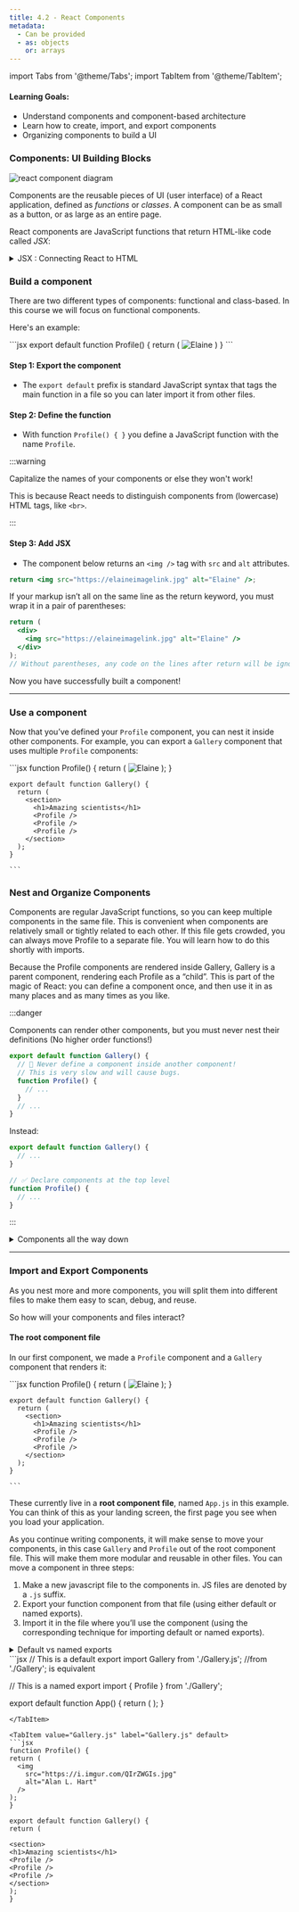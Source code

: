 ```yaml
---
title: 4.2 - React Components
metadata:
  - Can be provided
  - as: objects
    or: arrays
---
```


import Tabs from '@theme/Tabs';
import TabItem from '@theme/TabItem';

#### Learning Goals:

- Understand components and component-based architecture
- Learn how to create, import, and export components
- Organizing components to build a UI

### Components: UI Building Blocks

![react component diagram](https://miro.medium.com/v2/resize:fit:1400/1*U25ZZmTZ3vgfT7i45suzrw.png)

Components are the reusable pieces of UI (user interface) of a React application, defined as _functions_ or _classes_. A component can be as small as a button, or as large as an entire page.

React components are JavaScript functions that return HTML-like code called _JSX_:

<details>
    <summary>JSX : Connecting React to HTML</summary>

**What is JSX?**

JSX (**J**ava**S**cript **X**ML) is a syntax extension that allows you to write HTML-like code within JavaScript.

JSX is stricter than HTML. You have to close tags like `<br />`. Your component also can’t return multiple JSX tags. You have to wrap them into a shared parent, like a `<div>...</div>` or an empty `<>...</>` wrapper:

```jsx
function AboutPage() {
  return (
    <>
      <h1>About</h1>
      <p>
        Hello there.
        <br />
        How do you do?
      </p>
    </>
  );
}
```

## </details>

### Build a component

There are two different types of components: functional and class-based. In this course we will focus on functional components.

Here's an example:

<Tabs>
  <TabItem value="App.js" label="App.js" default>
    ```jsx
    export default function Profile() {
      return (
        <img
          src="https://elaineimagelink.jpg"
          alt="Elaine"
        />
      )
    }
    ```
  </TabItem>
</Tabs>

#### Step 1: Export the component

- The `export default` prefix is standard JavaScript syntax that tags the main function in a file so you can later import it from other files.

#### Step 2: Define the function

- With function `Profile() { }` you define a JavaScript function with the name `Profile`.

:::warning

Capitalize the names of your components or else they won't work!

This is because React needs to distinguish components from (lowercase) HTML tags, like `<br>`.

:::

#### Step 3: Add JSX

- The component below returns an `<img />` tag with `src` and `alt` attributes.

```jsx
return <img src="https://elaineimagelink.jpg" alt="Elaine" />;
```

If your markup isn’t all on the same line as the return keyword, you must wrap it in a pair of parentheses:

```jsx
return (
  <div>
    <img src="https://elaineimagelink.jpg" alt="Elaine" />
  </div>
);
// Without parentheses, any code on the lines after return will be ignored!
```

Now you have successfully built a component!

---

### Use a component

Now that you’ve defined your `Profile` component, you can nest it inside other components. For example, you can export a `Gallery` component that uses multiple `Profile` components:

<Tabs>
  <TabItem value="App.js" label="App.js" default>
    ```jsx
    function Profile() {
      return (
        <img
          src="https://elaineimagelink.jpg"
          alt="Elaine"
        />
      );
    }
    
    export default function Gallery() {
      return (
        <section>
          <h1>Amazing scientists</h1>
          <Profile />
          <Profile />
          <Profile />
        </section>
      );
    }
    
    ```
  </TabItem>
</Tabs>

### Nest and Organize Components

Components are regular JavaScript functions, so you can keep multiple components in the same file. This is convenient when components are relatively small or tightly related to each other. If this file gets crowded, you can always move Profile to a separate file. You will learn how to do this shortly with imports.

Because the Profile components are rendered inside Gallery, Gallery is a parent component, rendering each Profile as a “child”. This is part of the magic of React: you can define a component once, and then use it in as many places and as many times as you like.

:::danger

Components can render other components, but you must never nest their definitions (No higher order functions!)

```jsx
export default function Gallery() {
  // 🔴 Never define a component inside another component!
  // This is very slow and will cause bugs.
  function Profile() {
    // ...
  }
  // ...
}
```

Instead:

```jsx
export default function Gallery() {
  // ...
}

// ✅ Declare components at the top level
function Profile() {
  // ...
}
```

:::

<details>
    <summary>Components all the way down</summary>

Most React apps nest components. This means that you won’t only use components for reusable pieces like buttons, but also for larger pieces like sidebars, lists, and ultimately, complete pages! Components are a handy way to organize UI code and markup, even if some of them are only used once.

</details>

---

### Import and Export Components

As you nest more and more components, you will split them into different files to make them easy to scan, debug, and reuse.

So how will your components and files interact?

#### The root component file

In our first component, we made a `Profile` component and a `Gallery` component that renders it:

<Tabs>
  <TabItem value="App.js" label="App.js" default>
    ```jsx
    function Profile() {
      return (
        <img
          src="https://elaineimagelink.jpg"
          alt="Elaine"
        />
      );
    }
    
    export default function Gallery() {
      return (
        <section>
          <h1>Amazing scientists</h1>
          <Profile />
          <Profile />
          <Profile />
        </section>
      );
    }
    
    ```
  </TabItem>
</Tabs>

These currently live in a **root component file**, named `App.js` in this example. You can think of this as your landing screen, the first page you see when you load your application.

 <!-- Depending on your setup, your root component could be in another file. If you use a framework with file-based routing, such as`Next.js`, your root component will be different for every page. -->

As you continue writing components, it will make sense to move your components, in this case `Gallery` and `Profile` out of the root component file. This will make them more modular and reusable in other files. You can move a component in three steps:

1. Make a new javascript file to the components in. JS files are denoted by a `.js` suffix.
2. Export your function component from that file (using either default or named exports).
3. Import it in the file where you’ll use the component (using the corresponding technique for importing default or named exports).

<details>
    <summary>Default vs named exports </summary>
      
There are two primary ways to export values with JavaScript: default exports and named exports. So far, our examples have only used default exports.

**A file can have no more than one default export, but it can have as many named exports as you like.**

![React Export Structure](https://react.dev/images/docs/illustrations/i_import-export.svg)

How you export your component dictates how you must import it. You will get an error if you try to import a default export the same way you would a named export! This chart can help you keep track:

| Syntax  | Export statement                      | Import statement                        |
| ------- | ------------------------------------- | --------------------------------------- |
| Default | `export default function Button() {}` | `import Button from './Button.js';`     |
| Named   | `export function Button() {}`         | `import { Button } from './Button.js';` |

**People often use default exports if the file exports only one component, and use named exports if it exports multiple components and values.**

</details>

<Tabs>
  <TabItem value="App.js" label="App.js" default>
  ```jsx
  // This is a default export
  import Gallery from './Gallery.js'; //from './Gallery'; is equivalent
    
  // This is a named export
  import { Profile } from './Gallery';
  
  export default function App() {
    return (
      <Gallery />
      <Profile />
    );
  }
  ```
  </TabItem>

  <TabItem value="Gallery.js" label="Gallery.js" default>
  ```jsx
function Profile() {
  return (
    <img
      src="https://i.imgur.com/QIrZWGIs.jpg"
      alt="Alan L. Hart"
    />
  );
}

export default function Gallery() {
return (

<section>
<h1>Amazing scientists</h1>
<Profile />
<Profile />
<Profile />
</section>
);
}

```
  </TabItem>

</Tabs>




```
